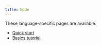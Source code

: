 ```yaml
---
title: Node
---
```


These language-specific pages are available:

- [Quick start](quickstart)
- [Basics tutorial](basics)

